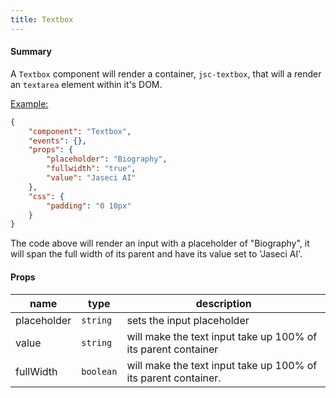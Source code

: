 ```yaml
---
title: Textbox
---
```


#### Summary

A `Textbox` component will render a container, `jsc-textbox`, that will a render an `textarea` element within it's DOM.

<u>Example:</u>

```JSON
{
	"component": "Textbox",
	"events": {},
	"props": {
		"placeholder": "Biography",
		"fullwidth": "true",
		"value": "Jaseci AI"
	},
	"css": {
		"padding": "0 10px"
	}
}
```

The code above will render an input with a placeholder of "Biography", it will span the full width of its parent and have its value set to 'Jaseci AI'.

#### Props

| name        | type      | description                                                    |
| ----------- | --------- | -------------------------------------------------------------- |
| placeholder | `string`  | sets the input placeholder                                     |
| value       | `string`  | will make the text input take up 100% of its parent container  |
| fullWidth   | `boolean` | will make the text input take up 100% of its parent container. |
